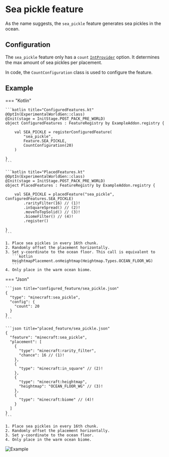 # Sea pickle feature

As the name suggests, the `sea_pickle` feature generates sea pickles in the ocean.

## Configuration

The `sea_pickle` feature only has a `count` [`IntProvider`](../../types/number-provider.md#intprovider) option. It determines the
max amount of sea pickles per placement.

In code, the `CountConfiguration` class is used to configure the feature.

## Example

=== "Kotlin"

    ```kotlin title="ConfiguredFeatures.kt"
    @OptIn(ExperimentalWorldGen::class)
    @Init(stage = InitStage.POST_PACK_PRE_WORLD)
    object ConfiguredFeatures : FeatureRegistry by ExampleAddon.registry {
    
        val SEA_PICKLE = registerConfiguredFeature(
            "sea_pickle",
            Feature.SEA_PICKLE,
            CountConfiguration(20)
        )
    
    }
    ```

    ```kotlin title="PlacedFeatures.kt"
    @OptIn(ExperimentalWorldGen::class)
    @Init(stage = InitStage.POST_PACK_PRE_WORLD)
    object PlacedFeatures : FeatureRegistry by ExampleAddon.registry {
    
        val SEA_PICKLE = placedFeature("sea_pickle", ConfiguredFeatures.SEA_PICKLE)
            .rarityFilter(16) // (1)!
            .inSquareSpread() // (2)!
            .moveToTopSolid() // (3)!
            .biomeFilter() // (4)!
            .register()
    
    }
    ```

    1. Place sea pickles in every 16th chunk.
    2. Randomly offset the placement horizontally.
    3. Set y-coordinate to the ocean floor. This call is equivalent to
       ```kotlin
       HeightmapPlacement.onHeightmap(Heightmap.Types.OCEAN_FLOOR_WG)
       ```
    4. Only place in the warm ocean biome.

=== "Json"

    ```json title="configured_feature/sea_pickle.json"
    {
      "type": "minecraft:sea_pickle",
      "config": {
        "count": 20
      }
    }
    ```

    ```json title="placed_feature/sea_pickle.json"
    {
      "feature": "minecraft:sea_pickle",
      "placement": [
        {
          "type": "minecraft:rarity_filter",
          "chance": 16 // (1)!
        },
        {
          "type": "minecraft:in_square" // (2)!
        },
        {
          "type": "minecraft:heightmap",
          "heightmap": "OCEAN_FLOOR_WG" // (3)!
        },
        {
          "type": "minecraft:biome" // (4)!
        }
      ]
    }
    ```

    1. Place sea pickles in every 16th chunk.
    2. Randomly offset the placement horizontally.
    3. Set y-coordinate to the ocean floor.
    4. Only place in the warm ocean biome.

![Example](https://i.imgur.com/0BTepnm.jpeg)